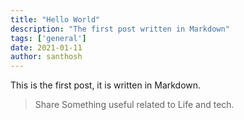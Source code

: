 ```yaml
---
title: "Hello World"
description: "The first post written in Markdown"
tags: ['general']
date: 2021-01-11
author: santhosh
---
```


This is the first post, it is written in Markdown.

> Share Something useful related to Life and tech.
